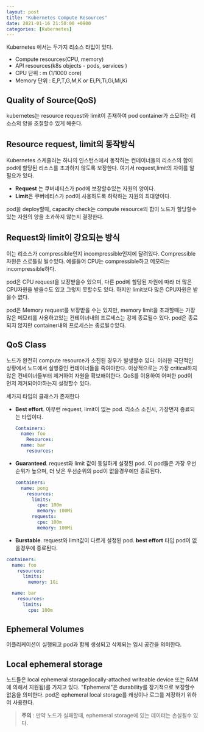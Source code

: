 ```yaml
---
layout: post
title: "Kubernetes Compute Resources"
date: 2021-01-16 21:50:00 +0900
categories: [Kubernetes]
---
```


Kubernetes 에서는 두가지 리소스 타입이 있다.

- Compute resources(CPU, memory)
- API resources(k8s objects - pods, services )
- CPU 단위 : m (1/1000 core)
- Memory 단위  : E,P,T,G,M,K or Ei,Pi,Ti,Gi,Mi,Ki

## Quality of Source(QoS)

kubernetes는 resource request와 limit이 존재하여 pod container가 소모하는 리소스의 양을 조절할수 있게 해준다. 

## Resource request, limit의 동작방식

Kubernetes 스케줄러는 하나의 인스턴스에서 동작하는 컨테이너들의 리소스의 합이 pod에 할당된 리소스를 초과하지 않도록 보장한다. 여기서 request,limit의 차이를 알필요가 있다.

- **Request** 는 쿠버네티스가 pod에 보장할수있는 자원의 양이다.
- **Limit**은 쿠버네티스가 pod이 사용하도록 허락하는 자원의 최대양이다.

pod을 deploy할때, capacity check는 compute resource의 합이 노드가 할당할수 있는 자원의 양을 초과하지 않는지 결정한다.



## Request와 limit이 강요되는 방식

이는 리소스가 compressible인지 incompressible인지에 달려있다. Compressible 자원은 스로틀링 될수있다. 예를들어 CPU는 compressible하고 메모리는 incompressible하다.

pod은 CPU request을 보장받을수 있으며, 다른 pod에 할당된 자원에 따라 더 많은 CPU자원을 받을수도 있고 그렇지 못할수도 있다. 하지만 limit보다 많은 CPU자원은 받을수 없다. 

pod은 Memory request를 보장받을 수는 있지만, memory limit을 초과할때는 가장 많은 메모리를 사용하고있는 컨테이너내의 프로세스는 강제 종료될수 있다.  pod은 종료되지 않지만 container내의 프로세스는 종료될수있다.



## QoS Class

노드가 완전히 compute resource가 소진된 경우가 발생할수 있다. 이러한 극단적인 상황에서 노드에서 실행중인 컨테이너들을 죽여야한다. 이상적으로는 가장 critical하지 않은 컨네이너들부터 제거하여 자원을 확보해야한다. QoS를 이용하여 어떠한 pod이 먼저 제거되어야하는지 설정할수 있다.

세가지 타입의 클래스가 존재한다

- **Best effort**. 아무런 request, limit이 없는 pod. 리소스 소진시, 가장먼저 종료되는 타입이다.

  ``` yaml
  Containers:
    name: foo
      Resources:
    name: bar
      resources:
  ```

  

- **Guaranteed**. request와 limit 값이 동일하게 설정된 pod. 이 pod들은 가장 우선순위가 높으며, 더 낮은 우선순위의 pod이 없을경우에만 종료된다.

  ``` yaml
  containers:
    name: pong
      resources:
        limits:
          cpu: 100m
          memory: 100Mi
        requests:
          cpu: 100m
          memory: 100Mi
  ```

  

- **Burstable**. request와 limit값이 다르게 설정된 pod. **best effort** 타입 pod이 없을경우에 종료된다.

``` yaml
containers:
  name: foo
    resources:
      limits:
        memory: 1Gi

  name: bar
    resources:
      limits:
        cpu: 100m
```

## Ephemeral Volumes
어플리케이션이 실행되고 pod과 함께 생성되고 삭제되는 임시 공간을 의미한다.

## Local ephemeral storage

노드들은 local ephemeral storage(locally-attached writeable device 또는 RAM에 의해서 지원됨)를 가지고 있다. "Ephemeral"은 durability를 장기적으로 보장할수 없음을 의미한다. pod은 ephemeral local storage를 캐싱이나 로그를 저장하기 위하여 사용한다. 

> **주의** : 만약 노드가 실패할때, ephemeral storage에 있는 데이터는 손실될수 있다. 


